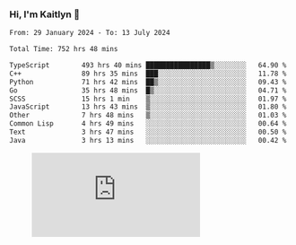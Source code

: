### Hi, I'm Kaitlyn 👋
<!--START_SECTION:waka-->

```txt
From: 29 January 2024 - To: 13 July 2024

Total Time: 752 hrs 48 mins

TypeScript        493 hrs 40 mins ████████████████▒░░░░░░░░   64.90 %
C++               89 hrs 35 mins  ███░░░░░░░░░░░░░░░░░░░░░░   11.78 %
Python            71 hrs 42 mins  ██▒░░░░░░░░░░░░░░░░░░░░░░   09.43 %
Go                35 hrs 48 mins  █▒░░░░░░░░░░░░░░░░░░░░░░░   04.71 %
SCSS              15 hrs 1 min    ▒░░░░░░░░░░░░░░░░░░░░░░░░   01.97 %
JavaScript        13 hrs 43 mins  ▒░░░░░░░░░░░░░░░░░░░░░░░░   01.80 %
Other             7 hrs 48 mins   ▒░░░░░░░░░░░░░░░░░░░░░░░░   01.03 %
Common Lisp       4 hrs 49 mins   ░░░░░░░░░░░░░░░░░░░░░░░░░   00.64 %
Text              3 hrs 47 mins   ░░░░░░░░░░░░░░░░░░░░░░░░░   00.50 %
Java              3 hrs 13 mins   ░░░░░░░░░░░░░░░░░░░░░░░░░   00.42 %
```

<!--END_SECTION:waka-->

<figure><embed src="https://wakatime.com/share/@018d58bc-3d22-46c9-b2d7-4ed36fb8172d/243b5d9b-77cd-4133-89ff-dcc8f225fa18.svg"></embed></figure>
